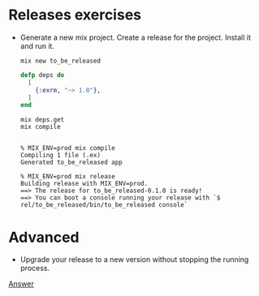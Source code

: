 Releases exercises
==================

* Generate a new mix project. Create a release for the project.
  Install it and run it.

  ```
  mix new to_be_released
  ```

  ```ex
  defp deps do
    [
      {:exrm, "~> 1.0"},
    ]
  end
  ```

  ```
  mix deps.get
  mix compile


  ```

  ```
  % MIX_ENV=prod mix compile
  Compiling 1 file (.ex)
  Generated to_be_released app

  % MIX_ENV=prod mix release
  Building release with MIX_ENV=prod.
  ==> The release for to_be_released-0.1.0 is ready!
  ==> You can boot a console running your release with `$ rel/to_be_released/bin/to_be_released console`
  ```

Advanced
========

* Upgrade your release to a new version without stopping the running process.

[Answer](https://gist.github.com/brweber2/f49330dffb49476dd4bd30d253b86fce)
